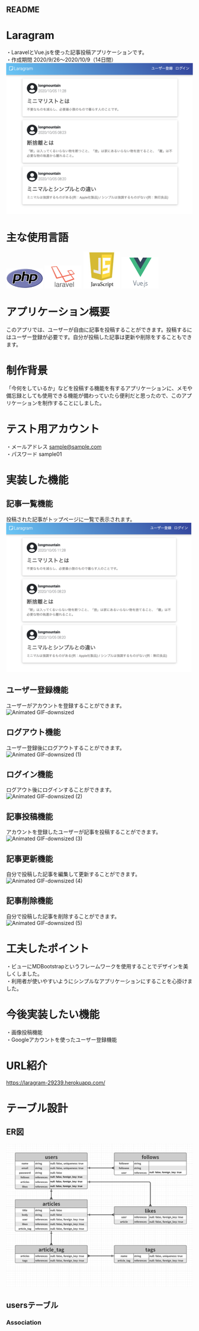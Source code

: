 ## README

# Laragram
・LaravelとVue.jsを使った記事投稿アプリケーションです。  
・作成期間 2020/9/26〜2020/10/9（14日間） 
<img src="https://github.com/longmt0225/laravel/blob/main/image.index.png">

# 主な使用言語
<img src="https://github.com/longmt0225/laravel/blob/main/image.php.png" width="100px"> <img src="https://github.com/longmt0225/laravel/blob/main/image.Laravel.jpg" width="100px"> <img src="https://github.com/longmt0225/laravel/blob/main/image.JavaScript.jpeg" width="100px"> <img src="https://github.com/longmt0225/laravel/blob/main/image.Vuejs.png" width="100px">  

# アプリケーション概要
このアプリでは、ユーザーが自由に記事を投稿することができます。投稿するにはユーザー登録が必要です。自分が投稿した記事は更新や削除をすることもできます。  

# 制作背景
「今何をしているか」などを投稿する機能を有するアプリケーションに、メモや備忘録としても使用できる機能が備わっていたら便利だと思ったので、このアプリケーションを制作することにしました。  

# テスト用アカウント
・メールアドレス sample@sample.com  
・パスワード sample01  

# 実装した機能
## 記事一覧機能  
投稿された記事がトップページに一覧で表示されます。  
<img src="https://github.com/longmt0225/laravel/blob/main/image.index.png" width="500px">

## ユーザー登録機能  
ユーザーがアカウントを登録することができます。  
![Animated GIF-downsized](https://user-images.githubusercontent.com/69623233/95037912-a0ddfb80-0707-11eb-862c-1da96af3763b.gif)

## ログアウト機能  
ユーザー登録後にログアウトすることができます。  
![Animated GIF-downsized (1)](https://user-images.githubusercontent.com/69623233/95038268-adaf1f00-0708-11eb-8695-6ea9fc8f01ec.gif)

## ログイン機能
ログアウト後にログインすることができます。  
![Animated GIF-downsized (2)](https://user-images.githubusercontent.com/69623233/95038681-b5bb8e80-0709-11eb-8c75-45c98ceecb50.gif)

## 記事投稿機能
アカウントを登録したユーザーが記事を投稿することができます。  
![Animated GIF-downsized (3)](https://user-images.githubusercontent.com/69623233/95039524-fae0c000-070b-11eb-9b1e-922e3f9b7f54.gif)

## 記事更新機能
自分で投稿した記事を編集して更新することができます。  
![Animated GIF-downsized (4)](https://user-images.githubusercontent.com/69623233/95040102-a63e4480-070d-11eb-9c88-1827faf7b9db.gif)

## 記事削除機能
自分で投稿した記事を削除することができます。  
![Animated GIF-downsized (5)](https://user-images.githubusercontent.com/69623233/95040360-6592fb00-070e-11eb-8aa3-73fd31c886ab.gif)

# 工夫したポイント
・ビューにMDBootstrapというフレームワークを使用することでデザインを美しくしました。  
・利用者が使いやすいようにシンプルなアプリケーションにすることを心掛けました。

# 今後実装したい機能
・画像投稿機能  
・Googleアカウントを使ったユーザー登録機能

# URL紹介
https://laragram-29239.herokuapp.com/

# テーブル設計
## ER図  
<img src="https://github.com/longmt0225/laravel/blob/main/image.ER.png" width="750px">

## usersテーブル

### Association

